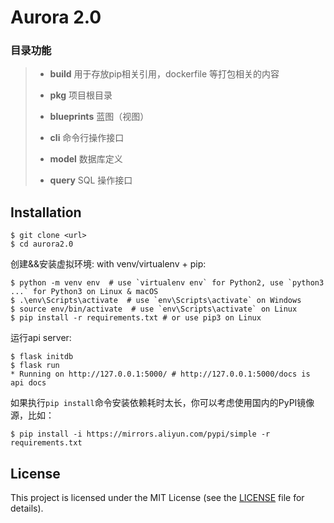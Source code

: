 # Aurora 2.0

### 目录功能
> * **build** 用于存放pip相关引用，dockerfile 等打包相关的内容
> 
> * **pkg**            项目根目录
> * **blueprints**      蓝图（视图）
> * **cli**             命令行操作接口
> * **model**           数据库定义
> * **query**           SQL 操作接口



## Installation

```shell
$ git clone <url>
$ cd aurora2.0
```

创建&&安装虚拟环境: with venv/virtualenv + pip:
```shell
$ python -m venv env  # use `virtualenv env` for Python2, use `python3 ...` for Python3 on Linux & macOS
$ .\env\Scripts\activate  # use `env\Scripts\activate` on Windows
$ source env/bin/activate  # use `env\Scripts\activate` on Linux
$ pip install -r requirements.txt # or use pip3 on Linux
```

运行api server:
```
$ flask initdb
$ flask run
* Running on http://127.0.0.1:5000/ # http://127.0.0.1:5000/docs is api docs
```

如果执行`pip install`命令安装依赖耗时太长，你可以考虑使用国内的PyPI镜像源，比如：
```
$ pip install -i https://mirrors.aliyun.com/pypi/simple -r requirements.txt
```

## License

This project is licensed under the MIT License (see the
[LICENSE](LICENSE) file for details).
